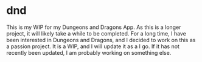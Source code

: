 # dnd

This is my WIP for my Dungeons and Dragons App. As this is a longer project, it will likely take a while to be completed.
For a long time, I have been interested in Dungeons and Dragons, and I decided to work on this as a passion project.
It is a WIP, and I will update it as a I go. If it has not recently been updated, I am probably working on something else.

